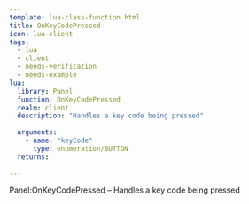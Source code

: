```yaml
---
template: lua-class-function.html
title: OnKeyCodePressed
icon: lua-client
tags:
  - lua
  - client
  - needs-verification
  - needs-example
lua:
  library: Panel
  function: OnKeyCodePressed
  realm: client
  description: "Handles a key code being pressed"
  
  arguments:
    - name: "keyCode"
      type: enumeration/BUTTON
  returns:
    
---
```


<div class="lua__search__keywords">
Panel:OnKeyCodePressed &#x2013; Handles a key code being pressed
</div>
